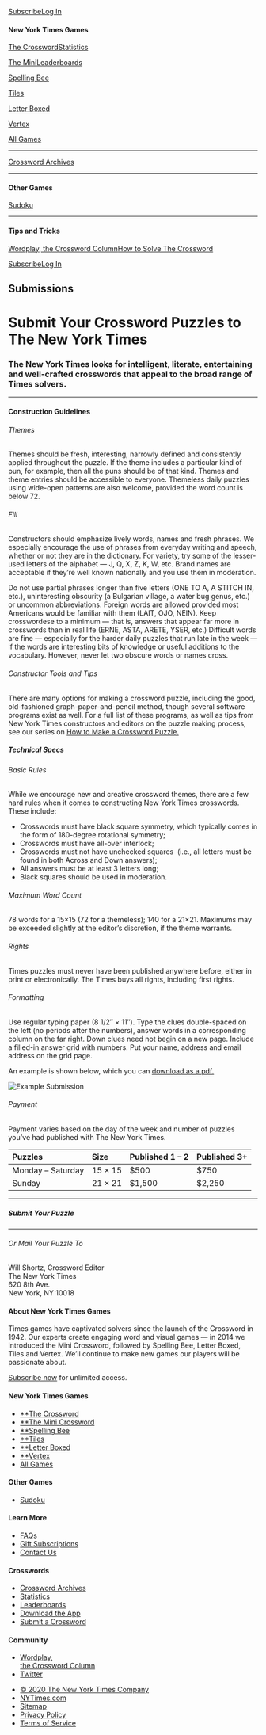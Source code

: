 <div id="js-global-nav" class="pz-nav">

<div id="js-nav-burger" class="pz-nav__hamburger-helper pz-nav__hamburger pz-nav__hamburger-squeeze">

<span class="pz-nav__hamburger-box"><span class="pz-nav__hamburger-inner"></span></span>

</div>

<div id="js-mobile-toolbar" class="pz-nav__toolbar">

</div>

<div class="pz-nav__actions pz-flex-row">

[Subscribe](https://www.nytimes3xbfgragh.onion/subscription/games?campaignId=4QHQ8)[Log
In](https://myaccount.nytimes3xbfgragh.onion/auth/login?redirect_uri=https%3A%2F%2Fwww.nytimes3xbfgragh.onion%2Fpuzzles%2Fsubmissions%2Fcrossword&response_type=cookie&client_id=games&application=crosswords&asset=navigation-bar)

</div>

</div>

<div id="js-nav-drawer" class="pz-nav-drawer">

#### New York Times Games

<div class="pz-nav-drawer__group daily-crossword">

[The Crossword](/crosswords/game/daily)[Statistics](/puzzles/stats)

</div>

<div class="pz-nav-drawer__group mini-crossword">

[The Mini](/crosswords/game/mini)[Leaderboards](/puzzles/leaderboards)

</div>

<div class="pz-nav-drawer__group spelling-bee">

[Spelling Bee](/puzzles/spelling-bee)

</div>

<div class="pz-nav-drawer__group tiles">

[Tiles](/puzzles/tiles)

</div>

<div class="pz-nav-drawer__group letter-boxed">

[Letter Boxed](/puzzles/letter-boxed)

</div>

<div class="pz-nav-drawer__group vertex">

[Vertex](/puzzles/vertex)

</div>

<div class="pz-nav-drawer__group hub">

[All Games](/crosswords)

</div>

-----

<div class="pz-nav-drawer__group archive">

[Crossword Archives](/crosswords/archive)

</div>

-----

#### Other Games

<div class="pz-nav-drawer__group sudoku">

[Sudoku](/puzzles/sudoku)

</div>

-----

#### Tips and Tricks

<div class="pz-nav-drawer__group tips-and-tricks">

[Wordplay, the Crossword
Column](https://nytimes3xbfgragh.onion/column/wordplay)[How to Solve The
Crossword](https://nytimes3xbfgragh.onion/guides/crosswords/how-to-solve-a-crossword-puzzle)

</div>

<div class="pz-nav-drawer__account">

<div class="pz-nav-drawer__account-actions">

[Subscribe](https://www.nytimes3xbfgragh.onion/subscription/games?campaignId=4QHQ8)[Log
In](https://myaccount.nytimes3xbfgragh.onion/auth/login?redirect_uri=https%3A%2F%2Fwww.nytimes3xbfgragh.onion%2Fpuzzles%2Fsubmissions%2Fcrossword&response_type=cookie&client_id=games&application=crosswords&asset=navigation-bar)

</div>

</div>

</div>

<div class="pz-content">

<div class="post">

## Submissions

# Submit Your Crossword Puzzles to The New York Times

<div class="post-link__wrapper">

### The New York Times looks for intelligent, literate, entertaining and well-crafted crosswords that appeal to the broad range of Times solvers.

<div id="puzzle-submission-scroll-button">

</div>

</div>

-----

#### Construction Guidelines

###### Themes

Themes should be fresh, interesting, narrowly defined and consistently
applied throughout the puzzle. If the theme includes a particular kind
of pun, for example, then all the puns should be of that kind. Themes
and theme entries should be accessible to everyone. Themeless daily
puzzles using wide-open patterns are also welcome, provided the word
count is below 72.

###### Fill

Constructors should emphasize lively words, names and fresh phrases. We
especially encourage the use of phrases from everyday writing and
speech, whether or not they are in the dictionary. For variety, try some
of the lesser-used letters of the alphabet — J, Q, X, Z, K, W, etc.
Brand names are acceptable if they’re well known nationally and you use
them in moderation.

Do not use partial phrases longer than five letters (ONE TO A, A STITCH
IN, etc.), uninteresting obscurity (a Bulgarian village, a water bug
genus, etc.) or uncommon abbreviations. Foreign words are allowed
provided most Americans would be familiar with them (LAIT, OJO, NEIN).
Keep crosswordese to a minimum — that is, answers that appear far more
in crosswords than in real life (ERNE, ASTA, ARETE, YSER, etc.)
Difficult words are fine — especially for the harder daily puzzles that
run late in the week — if the words are interesting bits of knowledge or
useful additions to the vocabulary. However, never let two obscure words
or names cross.

###### Constructor Tools and Tips

There are many options for making a crossword puzzle, including the
good, old-fashioned graph-paper-and-pencil method, though several
software programs exist as well. For a full list of these programs, as
well as tips from New York Times constructors and editors on the puzzle
making process, see our series on [How to Make a Crossword
Puzzle.](https://www.nytimes3xbfgragh.onion/2018/09/14/crosswords/how-to-make-a-crossword-puzzle-the-series.html)

##### Technical Specs

###### Basic Rules

While we encourage new and creative crossword themes, there are a few
hard rules when it comes to constructing New York Times crosswords.
These include:

  - Crosswords must have black square symmetry, which typically comes in
    the form of 180-degree rotational symmetry;
  - Crosswords must have all-over interlock;
  - Crosswords must not have unchecked squares  (i.e., all letters must
    be found in both Across and Down answers);
  - All answers must be at least 3 letters long;
  - Black squares should be used in moderation.

###### Maximum Word Count

78 words for a 15×15 (72 for a themeless); 140 for a 21×21. Maximums may
be exceeded slightly at the editor’s discretion, if the theme warrants.

###### Rights

Times puzzles must never have been published anywhere before, either in
print or electronically. The Times buys all rights, including first
rights.

###### Formatting

Use regular typing paper (8 1/2″ × 11″). Type the clues double-spaced on
the left (no periods after the numbers), answer words in a corresponding
column on the far right. Down clues need not begin on a new page.
Include a filled-in answer grid with numbers. Put your name, address and
email address on the grid page.

An example is shown below, which you can [download as a
pdf.](https://static01.graylady3jvrrxbe.onion/packages/other/crossword/puzzle-media/shared/Sample-Submission-2020.pdf)

![Example
Submission](https://www.nytimes3xbfgragh.onion/games-assets/example-submission-2020.png)

###### Payment

Payment varies based on the day of the week and number of puzzles you’ve
had published with The New York Times.

| Puzzles           | Size    | Published 1 – 2 | Published 3+ |
| :---------------- | :------ | :-------------- | :----------- |
| Monday – Saturday | 15 × 15 | $500            | $750         |
| Sunday            | 21 × 21 | $1,500          | $2,250       |

-----

##### Submit Your Puzzle

<div id="puzzle-submission-form-root">

</div>

-----

###### Or Mail Your Puzzle To

Will Shortz, Crossword Editor  
The New York Times  
620 8th Ave.  
New York, NY 10018

</div>

</div>

<div class="pz-footer__wrapper">

<div class="section pz-footer__section pz-footer__about-us">

#### About New York Times Games

Times games have captivated solvers since the launch of the Crossword in
1942. Our experts create engaging word and visual games — in 2014 we
introduced the Mini Crossword, followed by Spelling Bee, Letter Boxed,
Tiles and Vertex. We’ll continue to make new games our players will be
passionate about.

[Subscribe
now](https://www.nytimes3xbfgragh.onion/subscription/games?campaignId=9W9LL)
for unlimited access.

</div>

<div class="section pz-footer__section pz-footer__section-link-col">

#### New York Times Games

  - [**The Crossword](/crosswords/game/daily)
  - [**The Mini Crossword](/crosswords/game/mini)
  - [**Spelling Bee](/puzzles/spelling-bee)
  - [**Tiles](/puzzles/tiles)
  - [**Letter Boxed](/puzzles/letter-boxed)
  - [**Vertex](/puzzles/vertex)
  - [All
    Games](/crosswords)

</div>

<div class="section pz-footer__section pz-footer__section-link-col">

#### Other Games

  - [Sudoku](/puzzles/sudoku)

#### Learn More

  - [FAQs](https://help.nytimes3xbfgragh.onion/hc/en-us/articles/115014755667-New-York-Times-Crossword)
  - [Gift
    Subscriptions](https://nytimes3xbfgragh.onion/subscription/crosswords/gift)
  - [Contact Us](mailto:NYTCrossword@NYTimes.com)

</div>

<div class="section pz-footer__section pz-footer__section-link-col">

#### Crosswords

  - [Crossword Archives](/crosswords/archive)
  - [Statistics](/puzzles/stats)
  - [Leaderboards](/puzzles/leaderboards)
  - [Download the App](/crosswords/apps)
  - [Submit a Crossword](/puzzles/submissions/crossword)

#### Community

  - [Wordplay,  
    the Crossword
    Column](https://nytimes3xbfgragh.onion/column/wordplay)
  - [Twitter](https://twitter.com/NYTimesWordplay)

</div>

<div class="section pz-footer__section pz-footer__legal pz-footer__section-link-col">

  - [© 2020 The New York Times Company](https://www.nytco.com/)
  - [NYTimes.com](https://nytimes3xbfgragh.onion)
  - [Sitemap](https://spiderbites.nytimes3xbfgragh.onion/)
  - [Privacy
    Policy](https://nytimes3xbfgragh.onion/subscription/privacy-policy#/privacy)
  - [Terms of
    Service](https://help.nytimes3xbfgragh.onion/hc/en-us/articles/115014893428-Terms-of-service)

</div>

</div>

<div id="ratio-hook">

</div>

<div id="width-hook">

</div>
